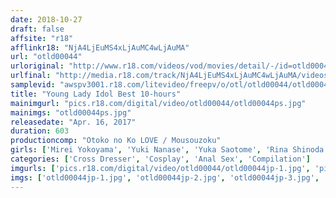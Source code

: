 ```yaml
---
date: 2018-10-27
draft: false
affsite: "r18"
afflinkr18: "NjA4LjEuMS4xLjAuMC4wLjAuMA"
url: "otld00044"
urloriginal: "http://www.r18.com/videos/vod/movies/detail/-/id=otld00044"
urlfinal: "http://media.r18.com/track/NjA4LjEuMS4xLjAuMC4wLjAuMA/videos/vod/movies/detail/-/id=otld00044"
samplevid: "awspv3001.r18.com/litevideo/freepv/o/otl/otld00044/otld00044_dmb_w.mp4"
title: "Young Lady Idol Best 10-hours"
mainimgurl: "pics.r18.com/digital/video/otld00044/otld00044ps.jpg"
mainimgs: "otld00044ps.jpg"
releasedate: "Apr. 16, 2017"
duration: 603
productioncomp: "Otoko no Ko LOVE / Mousouzoku"
girls: ['Mirei Yokoyama', 'Yuki Nanase', 'Yuka Saotome', 'Rina Shinoda', 'Sayaka Ayasaki', 'Yuna Konan', 'Fuuka Hanasaki', 'Yui Kawai', 'Jun Sakura', 'Ribon Suzune']
categories: ['Cross Dresser', 'Cosplay', 'Anal Sex', 'Compilation']
imgurls: ['pics.r18.com/digital/video/otld00044/otld00044jp-1.jpg', 'pics.r18.com/digital/video/otld00044/otld00044jp-2.jpg', 'pics.r18.com/digital/video/otld00044/otld00044jp-3.jpg', 'pics.r18.com/digital/video/otld00044/otld00044jp-4.jpg', 'pics.r18.com/digital/video/otld00044/otld00044jp-5.jpg', 'pics.r18.com/digital/video/otld00044/otld00044jp-6.jpg', 'pics.r18.com/digital/video/otld00044/otld00044jp-7.jpg', 'pics.r18.com/digital/video/otld00044/otld00044jp-8.jpg', 'pics.r18.com/digital/video/otld00044/otld00044jp-9.jpg', 'pics.r18.com/digital/video/otld00044/otld00044jp-10.jpg', 'pics.r18.com/digital/video/otld00044/otld00044jp-11.jpg', 'pics.r18.com/digital/video/otld00044/otld00044jp-12.jpg', 'pics.r18.com/digital/video/otld00044/otld00044jp-13.jpg', 'pics.r18.com/digital/video/otld00044/otld00044jp-14.jpg', 'pics.r18.com/digital/video/otld00044/otld00044jp-15.jpg', 'pics.r18.com/digital/video/otld00044/otld00044jp-16.jpg', 'pics.r18.com/digital/video/otld00044/otld00044jp-17.jpg', 'pics.r18.com/digital/video/otld00044/otld00044jp-18.jpg', 'pics.r18.com/digital/video/otld00044/otld00044jp-19.jpg', 'pics.r18.com/digital/video/otld00044/otld00044jp-20.jpg']
imgs: ['otld00044jp-1.jpg', 'otld00044jp-2.jpg', 'otld00044jp-3.jpg', 'otld00044jp-4.jpg', 'otld00044jp-5.jpg', 'otld00044jp-6.jpg', 'otld00044jp-7.jpg', 'otld00044jp-8.jpg', 'otld00044jp-9.jpg', 'otld00044jp-10.jpg', 'otld00044jp-11.jpg', 'otld00044jp-12.jpg', 'otld00044jp-13.jpg', 'otld00044jp-14.jpg', 'otld00044jp-15.jpg', 'otld00044jp-16.jpg', 'otld00044jp-17.jpg', 'otld00044jp-18.jpg', 'otld00044jp-19.jpg', 'otld00044jp-20.jpg']
---
```

